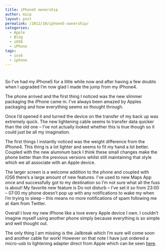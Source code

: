 ```yaml
---
title: iPhone5 ownership
author: micp
layout: post
permalink: /2012/10/iphone5-ownership/
categories:
  - Apple
  - Blog
  - iOS6
  - iPhone
tags:
  - ios6
  - iphone
---
```

# 

So I’ve had my iPhone5 for a little while now and after having a few doubts when I upgraded I’m now glad I made the jump from my iPhone4.

The phone arrived and the first thing I noticed was the new slimmer packaging the iPhone came in. I’ve always been amazed by Apples packaging and how everything seems so thought through.

Once I’d opened it and turned the device on the transfer of my back up was extremely quick. The new lightening cable seems to transfer data quicker than the old one – I’ve not actually looked whether this is true though so it could just be all my imagination.

The first things I instantly noticed was the weight difference from the iPhone4. This thing is a lot lighter and seems to fit my hand a lot better. Coupled with the new aluminum back I think these small changes make the phone better than the previous versions whilst still maintaining that style which we all associate with an Apple device.

The larger screen is a welcome addition to the phone and coupled with iOS6 there’s a large amount of new features. I’ve used to new Maps App once and successfully got to my destination so I’m not sure what all the fuss is about! My favorite new feature is Do not disturb – I’ve set it so from 23:00 – 07:00 my phone doesn’t pop up with any notifications to wake my when I’m trying to sleep – this means no more notifications of spam following me at 4am from Twitter.

Overall I love my new iPhone like a love every Apple device I own. I couldn’t imagine myself using another phone simply because everything is so simple and well thought out.

The only thing I am missing is the Jailbreak which I’m sure will come soon and another cable for work! However on that note I have just ordered a micro-usb to lightening adapter direct from Apple which can be seen [here][1].

 [1]: http://store.apple.com/uk/product/MD820ZM/A/lightning-to-micro-usb-adapter?fnode=48 "Micro USB to Lightening"